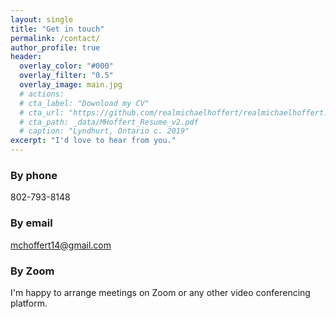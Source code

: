 ```yaml
---
layout: single
title: "Get in touch"
permalink: /contact/
author_profile: true
header:
  overlay_color: "#000"
  overlay_filter: "0.5"
  overlay_image: main.jpg
  # actions:
  # cta_label: "Download my CV"
  # cta_url: "https://github.com/realmichaelhoffert/realmichaelhoffert.github.io/blob/master/_data/MHoffert_Resume_v2.pdf"
  # cta_path: _data/MHoffert_Resume_v2.pdf
  # caption: "Lyndhurt, Ontario c. 2019"
excerpt: "I'd love to hear from you."
---
```

### By phone
802-793-8148
### By email
[mchoffert14@gmail.com](mchoffert14@gmail.com)

### By Zoom
I'm happy to arrange meetings on Zoom or any other video conferencing platform.